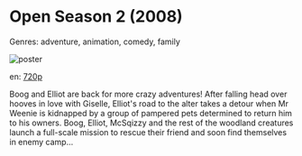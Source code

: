 # Open Season 2 (2008)

Genres: adventure, animation, comedy, family

![poster](http://image.tmdb.org/t/p/w500/eSofqEfR7VVk5JUCk1IX9S4vZoh.jpg)

en:
  [720p](magnet:?xt=urn:btih:22B1C244DE255E9BBF81776767C4D3A5944518E2&tr=udp://glotorrents.pw:6969/announce&tr=udp://tracker.opentrackr.org:1337/announce&tr=udp://torrent.gresille.org:80/announce&tr=udp://tracker.openbittorrent.com:80&tr=udp://tracker.coppersurfer.tk:6969&tr=udp://tracker.leechers-paradise.org:6969&tr=udp://p4p.arenabg.ch:1337&tr=udp://tracker.internetwarriors.net:1337)
  


Boog and Elliot are back for more crazy adventures! After falling head over hooves in love with Giselle, Elliot's road to the alter takes a detour when Mr Weenie is kidnapped by a group of pampered pets determined to return him to his owners. Boog, Elliot, McSqizzy and the rest of the woodland creatures launch a full-scale mission to rescue their friend and soon find themselves in enemy camp...